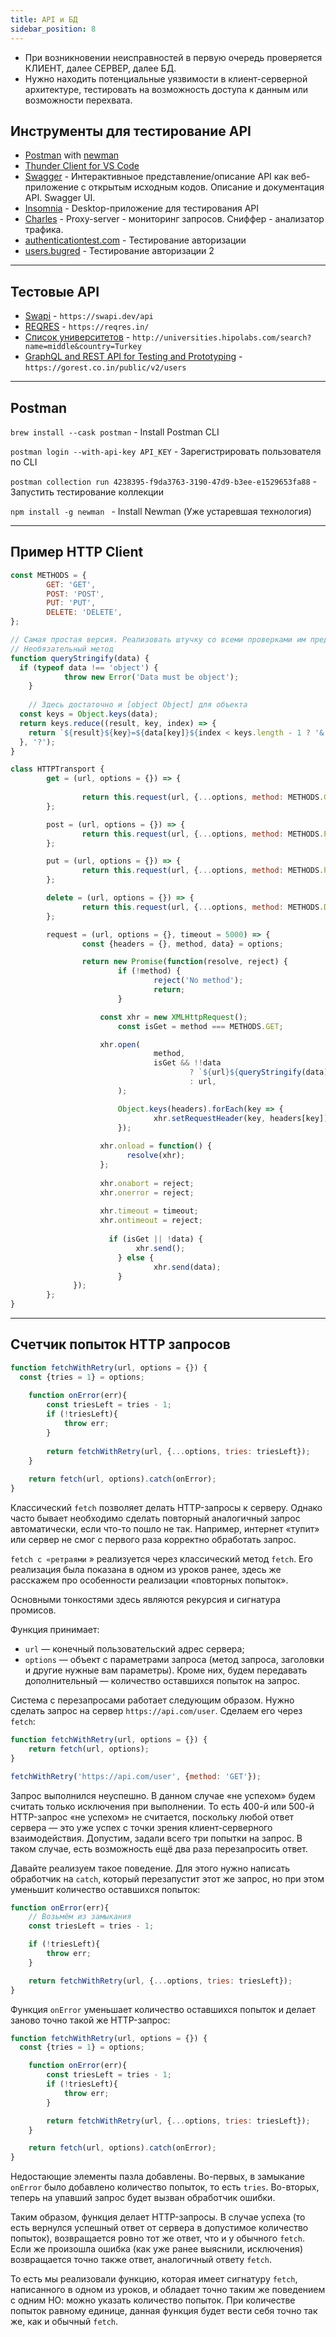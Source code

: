 ```yaml
---
title: API и БД
sidebar_position: 8
---
```


- При возникновении неисправностей в первую очередь проверяется КЛИЕНТ, далее СЕРВЕР, далее БД.
- Нужно находить потенциальные уязвимости в клиент-серверной архитектуре, тестировать на возможность доступа к данным или возможности перехвата.

## Инструменты для тестирование API

- [Postman](https://www.postman.com/) with [newman](https://www.npmjs.com/package/newman)
- [Thunder Client for VS Code](https://www.thunderclient.com/)
- [Swagger](https://swagger.io/) - Интерактивныое представление/описание API как веб-приложение с открытым исходным кодов. Описание и документация API. Swagger UI.
- [Insomnia](https://insomnia.rest/download) - Desktop-приложение для тестирования API
- [Charles](https://www.charlesproxy.com/latest-release/download.do) - Proxy-server - мониторинг запросов. Сниффер - анализатор трафика.
- [authenticationtest.com](https://authenticationtest.com/simpleFormAuth/) - Тестирование авторизации
- [users.bugred](http://users.bugred.ru/) - Тестирование авторизации 2

***

## Тестовые API

- [Swapi](https://swapi.dev/) - ```https://swapi.dev/api```
- [REQRES](https://reqres.in/) - ```https://reqres.in/```
- [Список университетов](http://universities.hipolabs.com/) - ```http://universities.hipolabs.com/search?name=middle&country=Turkey```
- [GraphQL and REST API for Testing and Prototyping](https://gorest.co.in/) - ```https://gorest.co.in/public/v2/users```

***

## Postman


```brew install --cask postman``` - Install Postman CLI

```postman login --with-api-key API_KEY``` - Зарегистрировать пользователя по CLI

```postman collection run 4238395-f9da3763-3190-47d9-b3ee-e1529653fa88``` - Запустить тестирование коллекции

```npm install -g newman ``` - Install Newman (Уже устаревшая технология)

***

## Пример HTTP Client

```js
const METHODS = {
		GET: 'GET',
		POST: 'POST',
		PUT: 'PUT',
		DELETE: 'DELETE',
};

// Самая простая версия. Реализовать штучку со всеми проверками им предстоит в конце спринта
// Необязательный метод
function queryStringify(data) {
  if (typeof data !== 'object') {
			throw new Error('Data must be object');
	}
  
	// Здесь достаточно и [object Object] для объекта
  const keys = Object.keys(data);
  return keys.reduce((result, key, index) => {
    return `${result}${key}=${data[key]}${index < keys.length - 1 ? '&' : ''}`;
  }, '?');
}

class HTTPTransport {
		get = (url, options = {}) => {
				 
				return this.request(url, {...options, method: METHODS.GET}, options.timeout);
		};

		post = (url, options = {}) => {
				return this.request(url, {...options, method: METHODS.POST}, options.timeout);
		};

		put = (url, options = {}) => {
				return this.request(url, {...options, method: METHODS.PUT}, options.timeout);
		};

		delete = (url, options = {}) => { 
				return this.request(url, {...options, method: METHODS.DELETE}, options.timeout);
		};

		request = (url, options = {}, timeout = 5000) => {
				const {headers = {}, method, data} = options;

				return new Promise(function(resolve, reject) {
						if (!method) {
								reject('No method');
								return;
						}

				    const xhr = new XMLHttpRequest();
						const isGet = method === METHODS.GET;

				    xhr.open(
								method, 
								isGet && !!data
										? `${url}${queryStringify(data)}`
										: url,
						);

						Object.keys(headers).forEach(key => {
								xhr.setRequestHeader(key, headers[key]);
						});
				
				    xhr.onload = function() {
					      resolve(xhr);
				    };
				
				    xhr.onabort = reject;
				    xhr.onerror = reject;
				
				    xhr.timeout = timeout;
				    xhr.ontimeout = reject;
						
					  if (isGet || !data) {
						    xhr.send();
						} else {
								xhr.send(data);
						}
			  });
		};
}
```

***

## Счетчик попыток HTTP запросов

```js
function fetchWithRetry(url, options = {}) {
  const {tries = 1} = options;
 
    function onError(err){
        const triesLeft = tries - 1;
        if (!triesLeft){
            throw err;
        }
 
        return fetchWithRetry(url, {...options, tries: triesLeft});
    }
 
    return fetch(url, options).catch(onError);
}
```

Классический ```fetch``` позволяет делать HTTP-запросы к серверу. Однако часто бывает необходимо сделать повторный аналогичный запрос автоматически, если что-то пошло не так. Например, интернет «тупит» или сервер не смог с первого раза корректно обработать запрос.

```fetch с «ретраями``` » реализуется через классический метод ```fetch```. Его реализация была показана в одном из уроков ранее, здесь же расскажем про особенности реализации «повторных попыток». 

Основными тонкостями здесь являются рекурсия и сигнатура промисов. 

Функция принимает:

- ```url``` — конечный пользовательский адрес сервера;
- ```options``` — объект с параметрами запроса (метод запроса, заголовки и другие нужные вам параметры). Кроме них, будем передавать дополнительный — количество оставшихся попыток на запрос.

Система с перезапросами работает следующим образом. Нужно сделать запрос на сервер ```https://api.com/user```. Сделаем его через ```fetch```:

```js
function fetchWithRetry(url, options = {}) {
    return fetch(url, options);
}

fetchWithRetry('https://api.com/user', {method: 'GET'});
```

Запрос выполнился неуспешно. В данном случае «не успехом» будем считать только исключения при выполнении. То есть 400-й или 500-й HTTP-запрос «не успехом» не считается, поскольку любой ответ сервера — это уже успех с точки зрения клиент-серверного взаимодействия. Допустим, задали всего три попытки на запрос. В таком случае, есть возможность ещё два раза перезапросить ответ.

Давайте реализуем такое поведение. Для этого нужно написать обработчик на ```catch```, который перезапустит этот же запрос, но при этом уменьшит количество оставшихся попыток:

```js
function onError(err){
    // Возьмём из замыкания
    const triesLeft = tries - 1;

    if (!triesLeft){
        throw err;
    }

    return fetchWithRetry(url, {...options, tries: triesLeft});
}
```

Функция ```onError``` уменьшает количество оставшихся попыток и делает заново точно такой же HTTP-запрос:

```js
function fetchWithRetry(url, options = {}) {
  const {tries = 1} = options;

    function onError(err){
        const triesLeft = tries - 1;
        if (!triesLeft){
            throw err;
        }

        return fetchWithRetry(url, {...options, tries: triesLeft});
    }

    return fetch(url, options).catch(onError);
} 
```

Недостающие элементы пазла добавлены. Во-первых, в замыкание ```onError``` было добавлено количество попыток, то есть ```tries```. Во-вторых, теперь на упавший запрос будет вызван обработчик ошибки. 

Таким образом, функция делает HTTP-запросы. В случае успеха (то есть вернулся успешный ответ от сервера в допустимое количество попыток), возвращается ровно тот же ответ, что и у обычного ```fetсh```. Если же  произошла ошибка (как уже ранее выяснили, исключения) возвращается точно также ответ, аналогичный ответу ```fetch```. 

То есть мы реализовали функцию, которая имеет сигнатуру ```fetch```, написанного в одном из уроков, и обладает точно таким же поведением с одним НО: можно указать количество попыток. При количестве попыток равному единице, данная функция будет вести себя точно так же, как и обычный ```fetch```.
